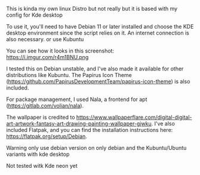 This is kinda my own linux Distro but not really but it is based with my config for Kde desktop

To use it, you'll need to have Debian 11 or later installed and choose the KDE desktop environment since the script relies on it. An internet connection is also necessary. or use Kubuntu 

You can see how it looks in this screenshot: https://i.imgur.com/r4m1BNU.png

I tested this on Debian unstable, and I've also made it available for other distributions like Kubuntu. The Papirus Icon Theme (https://github.com/PapirusDevelopmentTeam/papirus-icon-theme) is also included.

For package management, I used Nala, a frontend for apt (https://gitlab.com/volian/nala).

The wallpaper is credited to https://www.wallpaperflare.com/digital-digital-art-artwork-fantasy-art-drawing-painting-wallpaper-gjwku. I've also included Flatpak, and you can find the installation instructions here: https://flatpak.org/setup/Debian.

Warning only use debian version on only debian and the Kubuntu/Ubuntu variants with kde desktop


Not tested witk Kde neon yet
